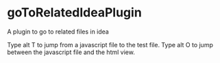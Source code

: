 goToRelatedIdeaPlugin
=====================

A plugin to go to related files in idea

Type alt T to jump from a javascript file to the test file.
Type alt O to jump between the javascript file and the html view.
